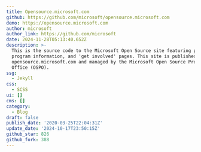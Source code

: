 ```yaml
---
title: Opensource.microsoft.com
github: https://github.com/microsoft/opensource.microsoft.com
demo: https://opensource.microsoft.com
author: microsoft
author_link: https://github.com/microsoft
date: 2024-11-28T05:13:40.652Z
description: >-
  This is the source code to the Microsoft Open Source site featuring projects,
  program information, and 'get involved' pages. This site is published at
  opensource.microsoft.com and managed by the Microsoft Open Source Programs
  Office (OSPO).
ssg:
  - Jekyll
css:
  - SCSS
ui: []
cms: []
category:
  - Blog
draft: false
publish_date: '2020-03-25T22:04:31Z'
update_date: '2024-10-17T23:50:15Z'
github_star: 826
github_fork: 388
---
```

